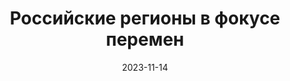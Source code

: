 ---
title: Российские регионы в фокусе перемен

event: Российские регионы в фокусе перемен
# event_url: https://example.org

location: online

summary: "Рассказывал о нашем проекте на секции  \"Умное общество: города, урбанизм, платформы, цифровизация, устройчивое развитие\"."

# Talk start and end times.
#   End time can optionally be hidden by prefixing the line with `#`.
date: '2023-11-14'
all_day: true

# Schedule page publish date (NOT talk date).
publishDate: '2023-11-14'

authors:
  - admin

tags: []

# Is this a featured talk? (true/false)
featured: false

# url_video: 'https://vk.com/video-223802648_456239058'

# Markdown Slides (optional).
#   Associate this talk with Markdown slides.
#   Simply enter your slide deck's filename without extension.
#   E.g. `slides = "example-slides"` references `content/slides/example-slides.md`.
#   Otherwise, set `slides = ""`.
# slides: ""

# Projects (optional).
#   Associate this post with one or more of your projects.
#   Simply enter your project's folder or file name without extension.
#   E.g. `projects = ["internal-project"]` references `content/project/deep-learning/index.md`.
#   Otherwise, set `projects = []`.
#projects:
#  - example
---